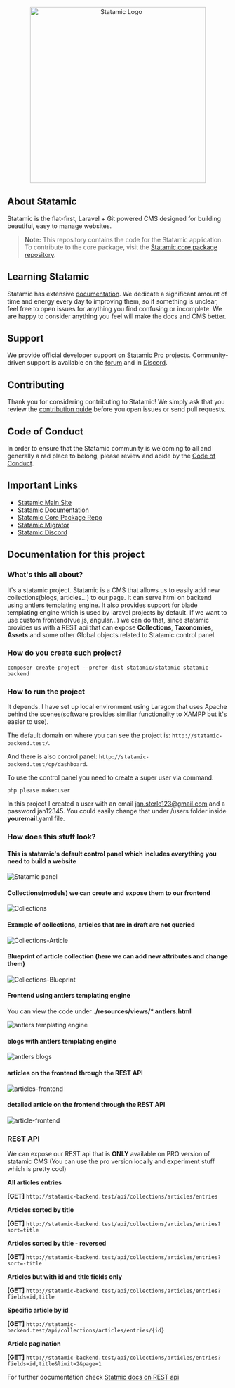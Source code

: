<p align="center"><img src="https://statamic.com/assets/branding/Statamic-Logo+Wordmark-Rad.svg" width="400" alt="Statamic Logo" /></p>

## About Statamic

Statamic is the flat-first, Laravel + Git powered CMS designed for building beautiful, easy to manage websites.

> **Note:** This repository contains the code for the Statamic application. To contribute to the core package, visit the [Statamic core package repository][cms-repo].


## Learning Statamic

Statamic has extensive [documentation][docs]. We dedicate a significant amount of time and energy every day to improving them, so if something is unclear, feel free to open issues for anything you find confusing or incomplete. We are happy to consider anything you feel will make the docs and CMS better.

## Support

We provide official developer support on [Statamic Pro](https://statamic.com/pricing) projects. Community-driven support is available on the [forum](https://statamic.com/forum) and in [Discord][discord].


## Contributing

Thank you for considering contributing to Statamic! We simply ask that you review the [contribution guide][contribution] before you open issues or send pull requests.


## Code of Conduct

In order to ensure that the Statamic community is welcoming to all and generally a rad place to belong, please review and abide by the [Code of Conduct](https://github.com/statamic/cms/wiki/Code-of-Conduct).


## Important Links

- [Statamic Main Site](https://statamic.com)
- [Statamic Documentation][docs]
- [Statamic Core Package Repo][cms-repo]
- [Statamic Migrator](https://github.com/statamic/migrator)
- [Statamic Discord][discord]

[docs]: https://statamic.dev/
[discord]: https://statamic.com/discord
[contribution]: https://github.com/statamic/cms/blob/master/CONTRIBUTING.md
[cms-repo]: https://github.com/statamic/cms

## Documentation for this project

### What's this all about?

It's a statamic project. Statamic is a CMS that allows us to easily add new collections(blogs, articles...) to our page. It can serve html on backend using antlers templating engine. It also provides support for blade templating engine which is used by laravel projects by default. If we want to use custom frontend(vue.js, angular...) we can do that, since statamic provides us with a REST api that can expose **Collections**, **Taxonomies**, **Assets** and some other Global objects related to Statamic control panel.

### How do you create such project?

`composer create-project --prefer-dist statamic/statamic statamic-backend`


### How to run the project

It depends. I have set up local environment using Laragon that uses Apache behind the scenes(software provides similiar functionality to XAMPP but it's easier to use).



The default domain on where you can see the project is:
`http://statamic-backend.test/`.

And there is also control panel:
`http://statamic-backend.test/cp/dashboard`.

To use the control panel you need to create a super user via command:

`php please make:user`

In this project I created a user with an email jan.sterle123@gmail.com and a password
jan12345. You could easily change that under /users folder inside **youremail**.yaml file.

### How does this stuff look?


#### This is statamic's default control panel which includes everything you need to build a website
![Statamic panel](./project-images/statamic-panel.png)

#### Collections(models) we can create and expose them to our frontend
![Collections](./project-images/statamic-panel-collections.png)

#### Example of collections, articles that are in draft are not queried
![Collections-Article](./project-images/statamic-panel-articles.png)

#### Blueprint of article collection (here we can add new attributes and change them)
![Collections-Blueprint](./project-images/statamic-panel-article-blueprint.png)

#### Frontend using antlers templating engine

You can view the code under **./resources/views/*.antlers.html**

![antlers templating engine](./project-images/statamic-home.png)

#### blogs with antlers templating engine

![antlers blogs](./project-images/statamic-blog.png)

#### articles on the frontend through the REST API

![articles-frontend](./project-images/statamic-frontend-articles.png)

#### detailed article on the frontend through the REST API
![article-frontend](./project-images/statamic-frontend-detailed-article.png)

### REST API

We can expose our REST api that is **ONLY** available on PRO version of statamic CMS (You can use the pro version locally and experiment stuff which is pretty cool)



**All articles entries**

**[GET]** `http://statamic-backend.test/api/collections/articles/entries`

**Articles sorted by title**

**[GET]** `http://statamic-backend.test/api/collections/articles/entries?sort=title`

**Articles sorted by title - reversed**

**[GET]** `http://statamic-backend.test/api/collections/articles/entries?sort=-title`

**Articles but with id and title fields only**

**[GET]** `http://statamic-backend.test/api/collections/articles/entries?fields=id,title`

**Specific article by id**

**[GET]** `http://statamic-backend.test/api/collections/articles/entries/{id}`


**Article pagination**

**[GET]** `http://statamic-backend.test/api/collections/articles/entries?fields=id,title&limit=2&page=1`

For further documentation check [Statmic docs on REST api](https://statamic.dev/rest-api)

